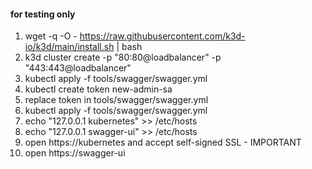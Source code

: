 #### for testing only
1. wget -q -O - https://raw.githubusercontent.com/k3d-io/k3d/main/install.sh | bash
1. k3d cluster create -p "80:80@loadbalancer" -p "443:443@loadbalancer"
2. kubectl apply -f tools/swagger/swagger.yml
3. kubectl create token new-admin-sa
4. replace token in tools/swagger/swagger.yml
5. kubectl apply -f tools/swagger/swagger.yml
6. echo "127.0.0.1 kubernetes" >> /etc/hosts
7. echo "127.0.0.1 swagger-ui" >> /etc/hosts
8. open https://kubernetes and accept self-signed SSL - IMPORTANT
9. open https://swagger-ui